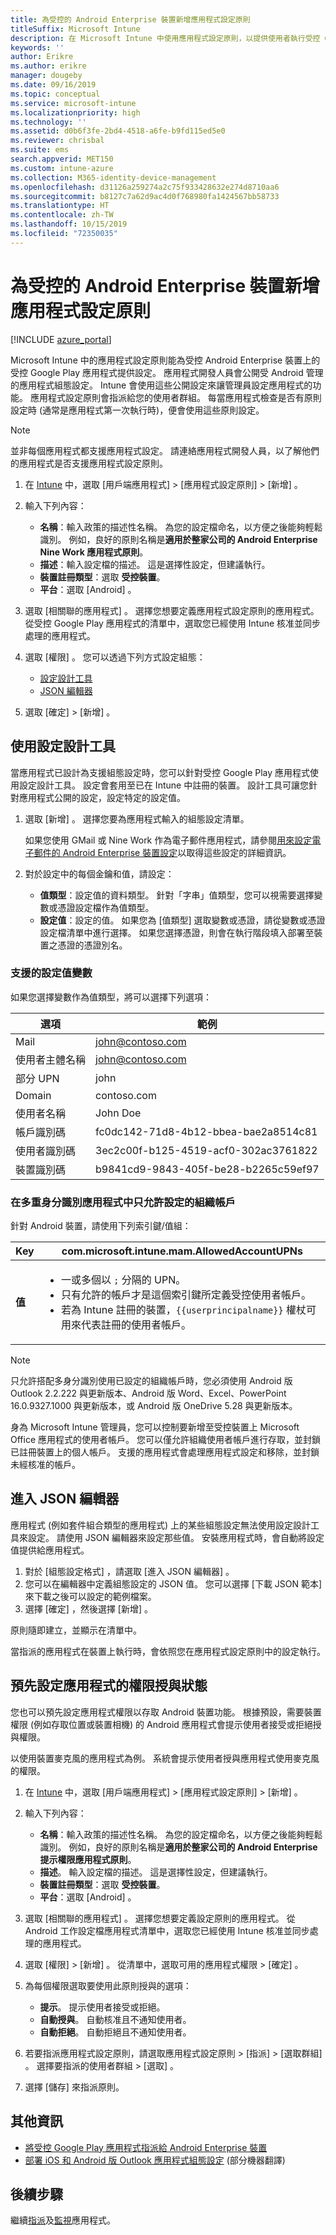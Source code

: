 ```yaml
---
title: 為受控的 Android Enterprise 裝置新增應用程式設定原則
titleSuffix: Microsoft Intune
description: 在 Microsoft Intune 中使用應用程式設定原則，以提供使用者執行受控 Google Play 應用程式時的設定。
keywords: ''
author: Erikre
ms.author: erikre
manager: dougeby
ms.date: 09/16/2019
ms.topic: conceptual
ms.service: microsoft-intune
ms.localizationpriority: high
ms.technology: ''
ms.assetid: d0b6f3fe-2bd4-4518-a6fe-b9fd115ed5e0
ms.reviewer: chrisbal
ms.suite: ems
search.appverid: MET150
ms.custom: intune-azure
ms.collection: M365-identity-device-management
ms.openlocfilehash: d31126a259274a2c75f933428632e274d8710aa6
ms.sourcegitcommit: b8127c7a62d9ac4d0f768980fa1424567bb58733
ms.translationtype: HT
ms.contentlocale: zh-TW
ms.lasthandoff: 10/15/2019
ms.locfileid: "72350035"
---
```

# <a name="add-app-configuration-policies-for-managed-android-enterprise-devices"></a>為受控的 Android Enterprise 裝置新增應用程式設定原則

[!INCLUDE [azure_portal](../includes/azure_portal.md)]

Microsoft Intune 中的應用程式設定原則能為受控 Android Enterprise 裝置上的受控 Google Play 應用程式提供設定。 應用程式開發人員會公開受 Android 管理的應用程式組態設定。 Intune 會使用這些公開設定來讓管理員設定應用程式的功能。 應用程式設定原則會指派給您的使用者群組。 每當應用程式檢查是否有原則設定時 (通常是應用程式第一次執行時)，便會使用這些原則設定。

> [!NOTE]  
> 並非每個應用程式都支援應用程式設定。 請連絡應用程式開發人員，以了解他們的應用程式是否支援應用程式設定原則。

1. 在 [Intune](https://go.microsoft.com/fwlink/?linkid=2090973) 中，選取 [用戶端應用程式]   > [應用程式設定原則]   >  [新增]  。
2. 輸入下列內容：

    - **名稱**：輸入政策的描述性名稱。 為您的設定檔命名，以方便之後能夠輕鬆識別。 例如，良好的原則名稱是**適用於整家公司的 Android Enterprise Nine Work 應用程式原則**。
    - **描述**：輸入設定檔的描述。 這是選擇性設定，但建議執行。
    - **裝置註冊類型**：選取 **受控裝置**。
    - **平台**：選取 [Android]  。

3. 選取 [相關聯的應用程式]  。 選擇您想要定義應用程式設定原則的應用程式。 從受控 Google Play 應用程式的清單中，選取您已經使用 Intune 核准並同步處理的應用程式。
4. 選取 [權限]  。 您可以透過下列方式設定組態：

    - [設定設計工具](#use-the-configuration-designer)
    - [JSON 編輯器](#enter-the-json-editor)

5. 選取 [確定]   > [新增]  。

## <a name="use-the-configuration-designer"></a>使用設定設計工具

當應用程式已設計為支援組態設定時，您可以針對受控 Google Play 應用程式使用設定設計工具。 設定會套用至已在 Intune 中註冊的裝置。 設計工具可讓您針對應用程式公開的設定，設定特定的設定值。

1. 選取 [新增]  。 選擇您要為應用程式輸入的組態設定清單。

    如果您使用 GMail 或 Nine Work 作為電子郵件應用程式，請參閱[用來設定電子郵件的 Android Enterprise 裝置設定](../email-settings-android-enterprise.md)以取得這些設定的詳細資訊。

2. 對於設定中的每個金鑰和值，請設定：

    - **值類型**：設定值的資料類型。 針對「字串」值類型，您可以視需要選擇變數或憑證設定檔作為值類型。
    - **設定值**：設定的值。 如果您為 [值類型]  選取變數或憑證，請從變數或憑證設定檔清單中進行選擇。 如果您選擇憑證，則會在執行階段填入部署至裝置之憑證的憑證別名。

### <a name="supported-variables-for-configuration-values"></a>支援的設定值變數

如果您選擇變數作為值類型，將可以選擇下列選項：

| 選項 | 範例 |
|----|----|
| Mail | john@contoso.com |
| 使用者主體名稱 | john@contoso.com |
| 部分 UPN | john |
| Domain | contoso.com |
| 使用者名稱 | John Doe |
| 帳戶識別碼 | fc0dc142-71d8-4b12-bbea-bae2a8514c81 |
| 使用者識別碼 | 3ec2c00f-b125-4519-acf0-302ac3761822 |
| 裝置識別碼 | b9841cd9-9843-405f-be28-b2265c59ef97 |

### <a name="allow-only-configured-organization-accounts-in-multi-identity-apps"></a>在多重身分識別應用程式中只允許設定的組織帳戶 

針對 Android 裝置，請使用下列索引鍵/值組：

| **Key** | com.microsoft.intune.mam.AllowedAccountUPNs |
|---|---|
| **值** | <ul><li>一或多個以 <code>;</code> 分隔的 UPN。</li><li>只有允許的帳戶才是這個索引鍵所定義受控使用者帳戶。</li><li> 若為 Intune 註冊的裝置，<code>{{userprincipalname}}</code> 權杖可用來代表註冊的使用者帳戶。</li></ul> |

   > [!NOTE]
   > 只允許搭配多身分識別使用已設定的組織帳戶時，您必須使用 Android 版 Outlook 2.2.222 與更新版本、Android 版 Word、Excel、PowerPoint 16.0.9327.1000 與更新版本，或 Android 版 OneDrive 5.28 與更新版本。<p></p>
   > 身為 Microsoft Intune 管理員，您可以控制要新增至受控裝置上 Microsoft Office 應用程式的使用者帳戶。 您可以僅允許組織使用者帳戶進行存取，並封鎖已註冊裝置上的個人帳戶。 支援的應用程式會處理應用程式設定和移除，並封鎖未經核准的帳戶。<p></p>

## <a name="enter-the-json-editor"></a>進入 JSON 編輯器

應用程式 (例如套件組合類型的應用程式) 上的某些組態設定無法使用設定設計工具來設定。 請使用 JSON 編輯器來設定那些值。 安裝應用程式時，會自動將設定值提供給應用程式。

1. 對於 [組態設定格式]  ，請選取 [進入 JSON 編輯器]  。
2. 您可以在編輯器中定義組態設定的 JSON 值。 您可以選擇 [下載 JSON 範本]  來下載之後可以設定的範例檔案。
3. 選擇 [確定]  ，然後選擇 [新增]  。

原則隨即建立，並顯示在清單中。

當指派的應用程式在裝置上執行時，會依照您在應用程式設定原則中的設定執行。

## <a name="preconfigure-the-permissions-grant-state-for-apps"></a>預先設定應用程式的權限授與狀態

您也可以預先設定應用程式權限以存取 Android 裝置功能。 根據預設，需要裝置權限 (例如存取位置或裝置相機) 的 Android 應用程式會提示使用者接受或拒絕授與權限。

以使用裝置麥克風的應用程式為例。 系統會提示使用者授與應用程式使用麥克風的權限。

1. 在 [Intune](https://go.microsoft.com/fwlink/?linkid=2090973) 中，選取 [用戶端應用程式]   > [應用程式設定原則]   >  [新增]  。
2. 輸入下列內容：

    - **名稱**：輸入政策的描述性名稱。 為您的設定檔命名，以方便之後能夠輕鬆識別。 例如，良好的原則名稱是**適用於整家公司的 Android Enterprise 提示權限應用程式原則**。
    - **描述**。 輸入設定檔的描述。 這是選擇性設定，但建議執行。
    - **裝置註冊類型**：選取 **受控裝置**。
    - **平台**：選取 [Android]  。

3. 選取 [相關聯的應用程式]  。 選擇您想要定義設定原則的應用程式。 從 Android 工作設定檔應用程式清單中，選取您已經使用 Intune 核准並同步處理的應用程式。
4. 選取 [權限]   > [新增]  。 從清單中，選取可用的應用程式權限 > [確定]  。
5. 為每個權限選取要使用此原則授與的選項：
    - **提示**。 提示使用者接受或拒絕。
    - **自動授與**。 自動核准且不通知使用者。
    - **自動拒絕**。 自動拒絕且不通知使用者。
6. 若要指派應用程式設定原則，請選取應用程式設定原則 > [指派]   > [選取群組]  。 選擇要指派的使用者群組 > [選取]  。
7. 選擇 [儲存]  來指派原則。

## <a name="additional-information"></a>其他資訊

- [將受控 Google Play 應用程式指派給 Android Enterprise 裝置](apps-add-android-for-work.md#assigning-a-managed-google-play-app-to-android-enterprise-work-profile-devices)
- [部署 iOS 和 Android 版 Outlook 應用程式組態設定](https://docs.microsoft.com/exchange/clients-and-mobile-in-exchange-online/outlook-for-ios-and-android/outlook-for-ios-and-android-configuration-with-microsoft-intune) \(部分機器翻譯\)

## <a name="next-steps"></a>後續步驟

繼續[指派](apps-deploy.md)及[監視](apps-monitor.md)應用程式。
